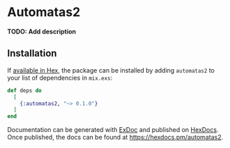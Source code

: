 # Automatas2

**TODO: Add description**

## Installation

If [available in Hex](https://hex.pm/docs/publish), the package can be installed
by adding `automatas2` to your list of dependencies in `mix.exs`:

```elixir
def deps do
  [
    {:automatas2, "~> 0.1.0"}
  ]
end
```

Documentation can be generated with [ExDoc](https://github.com/elixir-lang/ex_doc)
and published on [HexDocs](https://hexdocs.pm). Once published, the docs can
be found at <https://hexdocs.pm/automatas2>.

